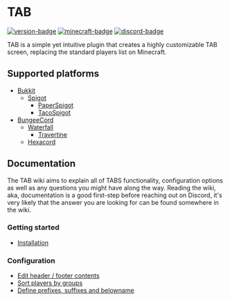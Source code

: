 # TAB
[![version-badge][version-badge]][spigot]
[![minecraft-badge][minecraft-badge]][spigot-download]
[![discord-badge][discord-badge]][discord]

TAB is a simple yet intuitive plugin that creates a highly customizable TAB screen, replacing the standard players list on Minecraft.

## Supported platforms

* [Bukkit](https://bukkit.org/)
  * [Spigot](https://www.spigotmc.org/)
    * [PaperSpigot](https://papermc.io/)
    * [TacoSpigot](https://tacospigot.github.io/)
* [BungeeCord](https://www.spigotmc.org/wiki/bungeecord/)
  * [Waterfall](https://github.com/PaperMC/Waterfall)
    * [Travertine](https://github.com/PaperMC/Travertine)
  * [Hexacord](https://github.com/CronixMC/HexaCord)

## Documentation
The TAB wiki aims to explain all of TABS functionality, configuration options as well as any questions you might have along the way. Reading the wiki, aka, documentation is a good first-step before reaching out on Discord, it's very likely that the answer you are looking for can be found somewhere in the wiki.

### Getting started
* [Installation](https://github.com/NEZNAMY/TAB/wiki/Installation)

### Configuration
* [Edit header / footer contents]()
* [Sort players by groups]()
* [Define prefixes, suffixes and belowname]()

[spigot]: https://www.spigotmc.org/resources/tab-1-8-x-1-14-4-reborn.57806/
[spigot-download]: https://www.spigotmc.org/resources/tab-1-8-x-1-14-4-reborn.57806/updates
[discord]: https://discord.gg/yx4THeU
[version-badge]: https://img.shields.io/badge/Version-2.5.2-green.svg
[minecraft-badge]: https://img.shields.io/badge/Minecraft-1.8.0%20--%201.14.4-blue.svg
[discord-badge]: https://img.shields.io/discord/464328633239207938.svg?label=Discord
